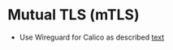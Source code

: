 # Mutual TLS (mTLS)
* Use Wireguard for Calico as described [text](https://docs.tigera.io/calico/latest/network-policy/encrypt-cluster-pod-traffic)